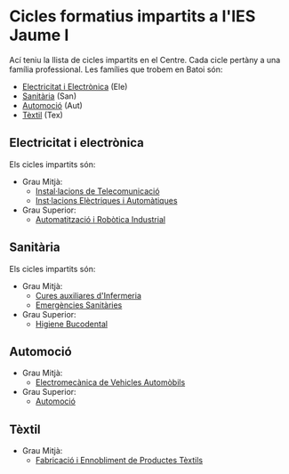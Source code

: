 # Cicles formatius impartits a l'IES Jaume I
Ací teniu la llista de cicles impartits en el Centre. Cada cicle pertàny a una família professional. Les famílies que trobem en Batoi són:
- [Electricitat i Electrònica](#electricitat-i-electrònica) (Ele)
- [Sanitària](#sanitària) (San)
- [Automoció](#automoció) (Aut)
- [Tèxtil](#tèxtil) (Tex)

## Electricitat i electrònica
Els cicles impartits són:
- Grau Mitjà:
  - [Instal·lacions de Telecomunicació](https://ceice.gva.es/va/web/formacion-profesional/publicador-ciclos/-/asset_publisher/FRACVC0hANWa/content/ciclo-formativo-instalaciones-de-telecomunicaciones)
  -  [Inst·lacions Elèctriques i Automàtiques](https://ceice.gva.es/va/web/formacion-profesional/publicador-ciclos/-/asset_publisher/FRACVC0hANWa/content/ciclo-formativo-instalaciones-electricas-y-automaticas)
- Grau Superior:
  - [Automatització i Robòtica Industrial](https://ceice.gva.es/va/web/formacion-profesional/publicador-ciclos/-/asset_publisher/FRACVC0hANWa/content/ciclo-formativo-automatizacion-y-robotica-industrial)

## Sanitària
Els cicles impartits són:
- Grau Mitjà:
  - [Cures auxiliares d'Infermeria](http://www.ceice.gva.es/web/formacion-profesional/publicador-ciclos/-/asset_publisher/FRACVC0hANWa/content/ciclo-formativo-cuidados-auxiliares-de-enfermeria)
  - [Emergències Sanitàries](https://ceice.gva.es/va/web/formacion-profesional/publicador-ciclos/-/asset_publisher/FRACVC0hANWa/content/ciclo-formativo-emergencias-sanitarias)   
- Grau Superior:
  - [Higiene Bucodental](https://ceice.gva.es/va/web/formacion-profesional/publicador-ciclos/-/asset_publisher/FRACVC0hANWa/content/ciclo-formativo-higiene-bucodent-1)

## Automoció
- Grau Mitjà:
    - [Electromecànica de Vehicles Automòbils](https://ceice.gva.es/va/web/formacion-profesional/publicador-ciclos/-/asset_publisher/FRACVC0hANWa/content/ciclo-formativo-electromecanica-de-vehiculos-automoviles)
- Grau Superior:
    - [Automoció](https://ceice.gva.es/va/web/formacion-profesional/publicador-ciclos/-/asset_publisher/FRACVC0hANWa/content/ciclo-formativo-automocion)

## Tèxtil
- Grau Mitjà:
    - [Fabricació i Ennobliment de Productes Tèxtils](https://ceice.gva.es/va/web/formacion-profesional/publicador-ciclos/-/asset_publisher/FRACVC0hANWa/content/ciclo-formativo-fabricacion-y-ennoblecimiento-de-productos-textiles)
